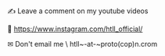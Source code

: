 ✍ Leave a comment on my youtube videos

📸 https://www.instagram.com/htll_official/

✉ Don't email me \\ htll~-at-~proto(cop)n.crom
